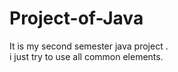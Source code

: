# Project-of-Java
It is my second semester java project .
<br>
i just try to use all common elements.
